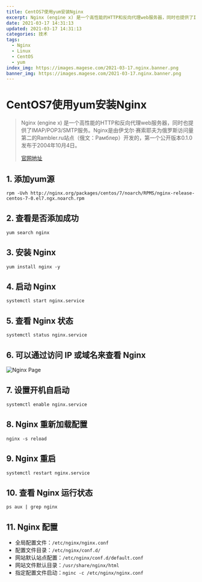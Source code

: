 ```yaml
---
title: CentOS7使用yum安装Nginx
excerpt: Nginx (engine x) 是一个高性能的HTTP和反向代理web服务器，同时也提供了IMAP/POP3/SMTP服务。
date: 2021-03-17 14:31:13
updated: 2021-03-17 14:31:13
categories: 技术
tags:
  - Nginx
  - Linux
  - CentOS
  - yum
index_img: https://images.magese.com/2021-03-17.nginx.banner.png
banner_img: https://images.magese.com/2021-03-17.nginx.banner.png
---
```


# CentOS7使用yum安装Nginx


> Nginx (engine x) 是一个高性能的HTTP和反向代理web服务器，同时也提供了IMAP/POP3/SMTP服务。Nginx是由伊戈尔·赛索耶夫为俄罗斯访问量第二的Rambler.ru站点（俄文：Рамблер）开发的，第一个公开版本0.1.0发布于2004年10月4日。
> 
> [官网地址](https://nginx.org/)


## 1. 添加yum源
```shell
rpm -Uvh http://nginx.org/packages/centos/7/noarch/RPMS/nginx-release-centos-7-0.el7.ngx.noarch.rpm
```

## 2. 查看是否添加成功
```shell
yum search nginx
```

## 3. 安装 Nginx
```shell
yum install nginx -y
```

## 4. 启动 Nginx
```shell
systemctl start nginx.service
```

## 5. 查看 Nginx 状态
```shell
systemctl status nginx.service
```

## 6. 可以通过访问 IP 或域名来查看 Nginx
![Nginx Page](https://images.magese.com/2021-03-17.nginx.01.png)

## 7. 设置开机自启动
```shell
systemctl enable nginx.service
```

## 8. Nginx 重新加载配置
```shell
nginx -s reload
```

## 9. Nginx 重启
```shell
systemctl restart nginx.service
```

## 10. 查看 Nginx 运行状态
```shell
ps aux | grep nginx
```

## 11. Nginx 配置
- 全局配置文件：`/etc/nginx/nginx.conf`
- 配置文件目录：`/etc/nginx/conf.d/`
- 网站默认站点配置：`/etc/nginx/conf.d/default.conf`
- 网站文件默认目录：`/usr/share/nginx/html`
- 指定配置文件启动：`nginc -c /etc/nginx/nginx.conf`
